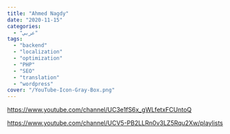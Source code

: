 ```yaml
---
title: "Ahmed Nagdy"
date: "2020-11-15"
categories:
  - "عربي"
tags:
  - "backend"
  - "localization"
  - "optimization"
  - "PHP"
  - "SEO"
  - "translation"
  - "wordpress"
cover: "/YouTube-Icon-Gray-Box.png"
---
```


[https://www.youtube.com/channel/UC3e1fS6x_gWLfetxFCUntoQ  
](https://www.youtube.com/channel/UC3e1fS6x_gWLfetxFCUntoQ)

https://www.youtube.com/channel/UCV5-PB2LLRn0v3LZ5Rqu2Xw/playlists
